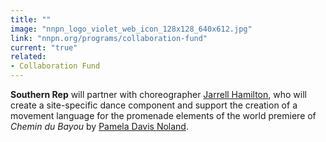```yaml
---
title: ""
image: "nnpn_logo_violet_web_icon_128x128_640x612.jpg"
link: "nnpn.org/programs/collaboration-fund"
current: "true"
related:
- Collaboration Fund
---
```


**Southern Rep** will partner with choreographer <a href="https://www.jarrellhamilton.com/" rel="nofollow">Jarrell Hamilton</a>, who will create a site-specific dance component and support the creation of a movement language for the promenade elements of the world premiere of *Chemin du Bayou* by <u>Pamela Davis Noland</u>.

